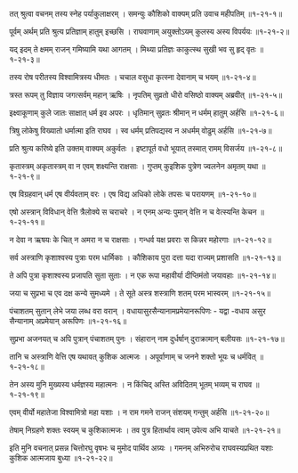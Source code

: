 तत् श्रुत्वा वचनम् तस्य स्नेह पर्याकुलाक्षरम् ।
समन्युः कौशिको वाक्यम् प्रति उवाच महीपतिम् ॥१-२१-१॥

पूर्वम् अर्थम् प्रति श्रुत्य प्रतिज्ञाम् हातुम् इच्छसि ।
राघवाणाम् अयुक्तोऽयम् कुलस्य अस्य विपर्ययः ॥१-२१-२॥

यद् इदम् ते क्षमम् राजन् गमिष्यामि यथा आगतम् ।
मिथ्या प्रतिज्ञः काकुत्स्थ सुखी भव सु हृद् वृतः ॥१-२१-३॥

तस्य रोष परीतस्य विश्वामित्रस्य धीमतः ।
चचाल वसुधा कृत्स्ना देवानाम् च भयम् ॥१-२१-४॥

त्रस्त रूपम् तु विज्ञाय जगत्सर्वम् महान् ऋषिः ।
नृपतिम् सुव्रतो धीरो वसिष्ठो वाक्यम् अब्रवीत् ॥१-२१-५॥

इक्ष्वाकूणाम् कुले जातः साक्षात् धर्म इव अपरः ।
धृतिमान् सुव्रतः श्रीमान् न धर्मम् हातुम् अर्हसि ॥१-२१-६॥

त्रिषु लोकेषु विख्यातो धर्मात्मा इति राघव ।
स्व धर्मम् प्रतिपद्यस्व न अधर्मम् वोढुम् अर्हसि ॥१-२१-७॥

प्रति श्रुत्य करिष्ये इति उक्तम् वाक्यम् अकुर्वतः ।
इष्टापूर्त वधो भूयात् तस्मात् रामम् विसर्जय ॥१-२१-८॥

कृतास्त्रम् अकृतास्त्रम् वा न एवम् शक्ष्यन्ति राक्षसाः ।
गुप्तम् कुइशिक पुत्रेण ज्वलनेन अमृतम् यथा ॥१-२१-९॥

एष विग्रहवान् धर्म एष वीर्यवताम् वरः ।
एष विद्य अधिको लोके तपसः च परायणम् ॥१-२१-१०॥

एषो अस्त्रान् विविधान् वेत्ति त्रैलोक्ये स चराचरे ।
न एनम् अन्यः पुमान् वेत्ति न च वेत्स्यन्ति केचन ॥१-२१-११॥

न देवा न ऋषयः के चित् न अमरा न च राक्षसाः ।
गन्धर्व यक्ष प्रवराः स किन्नर महोरगाः ॥१-२१-१२॥

सर्व अस्त्राणि कृशाश्वस्य पुत्राः परम धार्मिकाः ।
कौशिकाय पुरा दत्ता यदा राज्यम् प्रशासति ॥१-२१-१३॥

ते अपि पुत्रा कृशाश्वस्य प्रजापति सुता सुताः ।
न एक रूपा महावीर्या दीप्तिमंतो जयावहाः ॥१-२१-१४॥

जया च सुप्रभा च एव दक्ष कन्ये सुमध्यमे ।
ते सूते अस्त्र शस्त्राणि शतम् परम भास्वरम् ॥१-२१-१५॥

पंचाशतम् सुतान् लेभे जया लब्ध वरा वरान् ।
वधायासुरसैन्यानामप्रमेयानरूपिणः - यद्वा -वधाय असुर सैन्यानाम् अप्रमेयान् अरूपिणः ॥१-२१-१६॥

सुप्रभा अजनयत् च अपि पुत्रान् पंचाशतम् पुनः ।
संहारान् नाम दुर्धर्षान् दुराक्रामान् बलीयसः ॥१-२१-१७॥

तानि च अस्त्राणि वेत्ति एष यथावत् कुशिक आत्मजः ।
अपूर्वाणाम् च जनने शक्तो भूयः च धर्मवित् ॥१-२१-१८॥

तेन अस्य मुनि मुख्यस्य धर्मज्ञस्य महात्मनः ।
न किंचिद् अस्ति अविदितम् भूतम् भव्यम् च राघव ॥१-२१-१९॥

एवम् वीर्यो महातेजा विश्वामित्रो महा यशाः ।
न राम गमने राजन् संशयम् गन्तुम् अर्हसि ॥१-२१-२०॥

तेषाम् निग्रहणे शक्तः स्वयम् च कुशिकात्मजः ।
तव पुत्र हितार्थाय त्वाम् उपेत्य अभि याचते ॥१-२१-२१॥

इति मुनि वचनात् प्रसन्न चित्तोरघु वृषभः च मुमोद पार्थिव अग्र्यः ।
गमनम् अभिरुरोच राघवस्यप्रथित यशाः कुशिक आत्मजाय बुध्या ॥१-२१-२२॥

